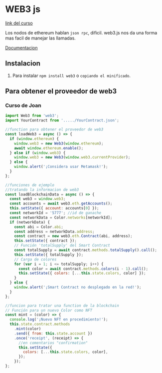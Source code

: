 # WEB3 js

[link del curso](https://www.udemy.com/course/tokens-nft-en-ethereum-con-truffle-y-react/)

Los nodos de ethereum hablan `json rpc`, dificil. web3.js nos da una forma mas facil de manejar las llamadas.

[Documentacion](https://web3js.readthedocs.io/en/v1.5.2/)

## Instalacion

1.  Para instalar `npm install web3` o `copiando el minificado`.

## Para obtener el proveedor de web3

### Curso de Joan

```js
import Web3 from 'web3';
import YourContract from '...../YourContract.json';

//function para obtener el proveedor de web3
const loadWeb3 = async () => {
  if (window.ethereum) {
    window.web3 = new Web3(window.ethereum);
    await window.ethereum.enable();
  } else if (window.web3) {
    window.web3 = new Web3(window.web3.currentProvider);
  } else {
    window.alert('¡Considera usar Metamask!');
  }
};

//funciones de ejemplo
//tratando la informacion de web3
const loadBlockchainData = async () => {
  const web3 = window.web3;
  const accounts = await web3.eth.getAccounts();
  this.setState({ account: accounts[0] });
  const networkId = '5777'; //id de ganache
  const networkData = Color.networks[networkId];
  if (networkData) {
    const abi = Color.abi;
    const address = networkData.address;
    const contract = new web3.eth.Contract(abi, address);
    this.setState({ contract });
    // Función 'totalSupply' del Smart Contract
    const totalSupply = await contract.methods.totalSupply().call();
    this.setState({ totalSupply });
    // Carga de colores
    for (var i = 1; i <= totalSupply; i++) {
      const color = await contract.methods.colors(i - 1).call();
      this.setState({ colors: [...this.state.colors, color] });
    }
  } else {
    window.alert('¡Smart Contract no desplegado en la red!');
  }
};

//funcion para tratar una function de la blockchain
// Función para un nuevo Color como NFT
const mint = (color) => {
  console.log('¡Nuevo NFT en procedimiento!');
  this.state.contract.methods
    .mint(color)
    .send({ from: this.state.account })
    .once('receipt', (receipt) => {
      //en comentarios "confirmation"
      this.setState({
        colors: [...this.state.colors, color],
      });
    });
};
```
